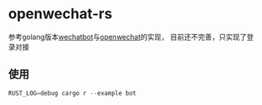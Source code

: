 # openwechat-rs

参考golang版本[wechatbot](https://github.com/qingconglaixueit/wechatbot)与[openwechat](https://github.com/eatmoreapple/openwechat)的实现，
目前还不完善，只实现了登录对接


## 使用

```rust
RUST_LOG=debug cargo r --example bot
```
